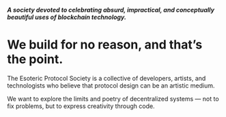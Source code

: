 _**A society devoted to celebrating absurd, impractical, and conceptually beautiful uses of blockchain technology.**_

# We build for no reason, and that’s the point.

The Esoteric Protocol Society is a collective of developers, artists, and technologists who believe that protocol design can be an artistic medium.

We want to explore the limits and poetry of decentralized systems — not to fix problems, but to express creativity through code.
